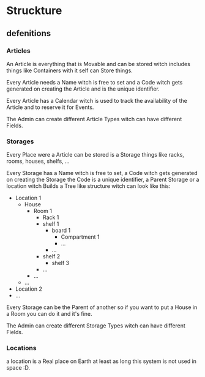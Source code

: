 # Struckture

## defenitions 
### Articles
An Article is everything that is Movable and can be stored witch includes things like Containers with it self can Store things.

Every Article needs a Name witch is free to set and a Code witch gets generated on creating the Article and is the unique identifier.

Every Article has a Calendar witch is used to track the availability of the Article and to reserve it for Events.

The Admin can create different Article Types witch can have different Fields.


### Storages
Every Place were a Article can be stored is a Storage things like racks, rooms, houses, shelfs, ...

Every Storage has a Name witch is free to set, a Code witch gets generated on creating the Storage the Code is a unique identifier, a Parent Storage or a location witch Builds a Tree like structure witch can look like this:
- Location 1
    - House
        - Room 1
            - Rack 1
            - shelf 1
                - board 1
                    - Compartment 1
                    - ...
                - ...
            - shelf 2
                - shelf 3
            - ...
        - ...
    - ...
- Location 2
- ...

Every Storage can be the Parent of another so if you want to put a House in a Room you can do it and it's fine.

The Admin can create different Storage Types witch can have different Fields.


### Locations
a location is a Real place on Earth at least as long this system is not used in space :D.
